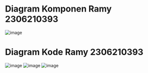 # Diagram Komponen Ramy 2306210393
![image](https://github.com/user-attachments/assets/7582e93d-3dac-4b1b-b043-7e2ce53c0b62)

# Diagram Kode Ramy 2306210393
![image](https://github.com/user-attachments/assets/c33419cf-14e9-437b-a048-ee9f7308df77)
![image](https://github.com/user-attachments/assets/c2271feb-7633-4fcb-80d5-81733e88f79e)
![image](https://github.com/user-attachments/assets/c80411b2-446e-4ba4-bf42-816e22680aad)
